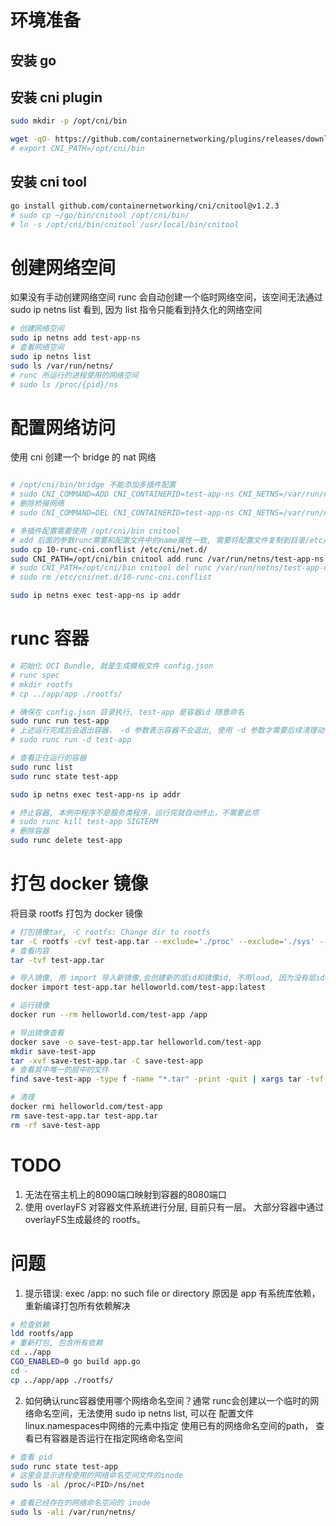 # 环境准备
## 安装 go
## 安装 cni plugin
```bash
sudo mkdir -p /opt/cni/bin

wget -qO- https://github.com/containernetworking/plugins/releases/download/v1.6.2/cni-plugins-linux-amd64-v1.6.2.tgz | sudo tar -C /opt/cni/bin -xvz 
# export CNI_PATH=/opt/cni/bin
```
## 安装 cni tool
```bash
go install github.com/containernetworking/cni/cnitool@v1.2.3
# sudo cp ~/go/bin/cnitool /opt/cni/bin/
# ln -s /opt/cni/bin/cnitool /usr/local/bin/cnitool
```
# 创建网络空间
如果没有手动创建网络空间 runc 会自动创建一个临时网络空间，该空间无法通过 sudo ip netns list 看到, 因为 list 指令只能看到持久化的网络空间

```bash
# 创建网络空间
sudo ip netns add test-app-ns
# 查看网络空间
sudo ip netns list
sudo ls /var/run/netns/
# runc 所运行的进程使用的网络空间
# sudo ls /proc/{pid}/ns

```

# 配置网络访问
使用 cni 创建一个 bridge 的 nat 网络
```bash

# /opt/cni/bin/bridge 不能添加多插件配置
# sudo CNI_COMMAND=ADD CNI_CONTAINERID=test-app-ns CNI_NETNS=/var/run/netns/test-app-ns CNI_IFNAME=eth0 CNI_PATH=/opt/cni/bin /opt/cni/bin/bridge < 10-runc-cni.conf
# 删除桥接网络
# sudo CNI_COMMAND=DEL CNI_CONTAINERID=test-app-ns CNI_NETNS=/var/run/netns/test-app-ns CNI_IFNAME=eth0 CNI_PATH=/opt/cni/bin /opt/cni/bin/bridge < 10-runc-cni.conf

# 多插件配置需要使用 /opt/cni/bin cnitool
# add 后面的参数runc需要和配置文件中的name属性一致, 需要将配置文件复制到目录/etc/cni/net.d/
sudo cp 10-runc-cni.conflist /etc/cni/net.d/
sudo CNI_PATH=/opt/cni/bin cnitool add runc /var/run/netns/test-app-ns
# sudo CNI_PATH=/opt/cni/bin cnitool del runc /var/run/netns/test-app-ns
# sudo rm /etc/cni/net.d/10-runc-cni.conflist

sudo ip netns exec test-app-ns ip addr
```

# runc 容器
```bash
# 初始化 OCI Bundle, 就是生成模板文件 config.json
# runc spec
# mkdir rootfs
# cp ../app/app ./rootfs/

# 确保在 config.json 目录执行, test-app 是容器id 随意命名
sudo runc run test-app
# 上述运行完成后会退出容器， -d 参数表示容器不会退出, 使用 -d 参数才需要后续清理动作, process.terminal=false 才能启用 -d, 终端输出输出需要重定向到文件，否则会丢失
# sudo runc run -d test-app

# 查看正在运行的容器
sudo runc list
sudo runc state test-app

sudo ip netns exec test-app-ns ip addr

# 终止容器, 本例中程序不是服务类程序，运行完就自动终止，不需要此项
# sudo runc kill test-app SIGTERM
# 删除容器
sudo runc delete test-app
```

# 打包 docker 镜像
将目录 rootfs 打包为 docker 镜像
```bash
# 打包镜像tar, -C rootfs: Change dir to rootfs
tar -C rootfs -cvf test-app.tar --exclude='./proc' --exclude='./sys' --exclude='./dev' --exclude='./.gitkeep' .
# 查看内容
tar -tvf test-app.tar

# 导入镜像, 用 import 导入新镜像,会创建新的层id和镜像id, 不用load, 因为没有层id和镜像id, 需要指定包含点(.)的镜像名前缀, 否则会自动加上 localhost 前缀
docker import test-app.tar helloworld.com/test-app:latest

# 运行镜像
docker run --rm helloworld.com/test-app /app

# 导出镜像查看
docker save -o save-test-app.tar helloworld.com/test-app
mkdir save-test-app
tar -xvf save-test-app.tar -C save-test-app
# 查看其中唯一的层中的文件
find save-test-app -type f -name "*.tar" -print -quit | xargs tar -tvf 

# 清理
docker rmi helloworld.com/test-app
rm save-test-app.tar test-app.tar
rm -rf save-test-app
```

# TODO
1. 无法在宿主机上的8090端口映射到容器的8080端口
2. 使用 overlayFS 对容器文件系统进行分层, 目前只有一层。 大部分容器中通过overlayFS生成最终的 rootfs。

# 问题
1. 提示错误: exec /app: no such file or directory
原因是 app 有系统库依赖，重新编译打包所有依赖解决
```bash
# 检查依赖
ldd rootfs/app
# 重新打包, 包含所有依赖
cd ../app
CGO_ENABLED=0 go build app.go
cd -
cp ../app/app ./rootfs/
```
2. 如何确认runc容器使用哪个网络命名空间？通常 runc会创建以一个临时的网络命名空间，无法使用 sudo ip netns list, 可以在 配置文件 linux.namespaces中网络的元素中指定 使用已有的网络命名空间的path，
查看已有容器是否运行在指定网络命名空间
```bash
# 查看 pid
sudo runc state test-app
# 这里会显示进程使用的网络命名空间文件的inode
sudo ls -al /proc/<PID>/ns/net

# 查看已经存在的网络命名空间的 inode
sudo ls -ali /var/run/netns/
```